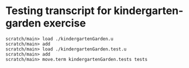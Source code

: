 # Testing transcript for kindergarten-garden exercise

```ucm
scratch/main> load ./kindergartenGarden.u
scratch/main> add
scratch/main> load ./kindergartenGarden.test.u
scratch/main> add
scratch/main> move.term kindergartenGarden.tests tests
```
